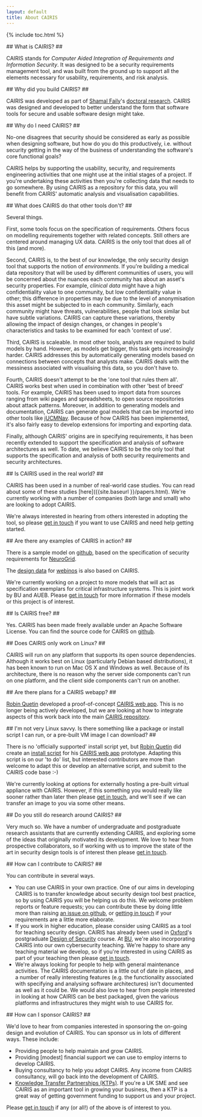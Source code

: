 ```yaml
---
layout: default
title: About CAIRIS
---
```


{% include toc.html %}

## What is CAIRIS? ##

CAIRIS stands for *Computer Aided Integration of Requirements and Information Security*.  It was designed to be a security requirements management tool, and was built from the ground up to support all the elements necessary for usability, requirements, and risk analysis.  

## Why did you build CAIRIS? ##

CAIRIS was developed as part of [Shamal Faily](http://shamalfaily.com)'s [doctoral research](http://ora.ox.ac.uk/objects/uuid:520b939f-b1d9-4a53-9a47-21f0ffcfd68d).  CAIRIS was designed and developed to better understand the form that software tools for secure and usable software design might take.

## Why do I need CAIRIS? ##

No-one disagrees that security should be considered as early as possible when designing software, but how do you do this productively, i.e. without security getting in the way of the business of understanding the software's core functional goals?

CAIRIS helps by supporting the usability, security, and requirements engineering activities that one might use at the initial stages of a project.  If you're undertaking these activities then you're collecting data that needs to go somewhere.  By using CAIRIS as a repository for this data, you will benefit from CAIRIS' automatic analysis and visualisation capabilities.

## What does CAIRIS do that other tools don't? ##

Several things.

First, some tools focus on the specification of requirements.  Others focus on modelling requirements together with related concepts.  Still others are centered around managing UX data.  CAIRIS is the only tool that does all of this (and more).

Second, CAIRIS is, to the best of our knowledge, the only security design tool that supports the notion of *environments*.  If you're building a medical data repository that will be used by different communities of users, you will be concerned about the nuances each community has about an asset's security properties.  For example, *clinical data* might have a high confidentiality value to one community, but low confidentiality value in other; this difference in properties may be due to the level of anonymisation this asset might be subjected to in each community.  Similarly, each community might have threats, vulnerabilities, people that look similar but have subtle variations.  CAIRIS can capture these variations, thereby allowing the impact of design changes, or changes in people's characteristics and tasks to be examined for each 'context of use'.

Third, CAIRIS is scaleable.  In most other tools, analysts are required to build models by hand.  However, as models get bigger, this task gets increasingly harder.  CAIRIS addresses this by automatically generating models based on connections between concepts that analysts make.  CAIRIS deals with the messiness associated with visualising this data, so you don't have to.

Fourth, CAIRIS doesn't attempt to be the 'one tool that rules them all'.  CAIRIS works best when used in combination with other 'best of breed' tools.  For example, CAIRIS has been used to import data from sources ranging from wiki pages and spreadsheets, to open source repositories about attack patterns.  Moreover, in addition to generating models and documentation, CAIRIS can generate goal models that can be imported into other tools like [jUCMNav](http://jucmnav.softwareengineering.ca/ucm/bin/view/ProjetSEG/WebHome).  Because of how CAIRIS has been implemented, it's also fairly easy to develop extensions for importing and exporting data.

Finally, although CAIRIS' origins are in specifying requirements, it has been recently extended to support the specification and analysis of software architectures as well.  To date, we believe CAIRIS to be the only tool that supports the specification and analysis of both security requirements and security architectures.

## Is CAIRIS used in the real world? ##  

CAIRIS has been used in a number of real-world case studies.  You can read about some of these studies [here]({{site.baseurl }}/papers.html).  We're currently working with a number of companies (both large and small) who are looking to adopt CAIRIS.  

We're always interested in hearing from others interested in adopting the tool, so please [get in touch](mailto:sfaily@bournemouth.ac.uk) if you want to use CAIRIS and need help getting started.

## Are there any examples of CAIRIS in action? ##

There is a sample model on [github](https://github.com/failys/CAIRIS/blob/master/cairis/examples/completeExample.xml), based on the specification of security requirements for [NeuroGrid](http://gtr.rcuk.ac.uk/project/C86DB105-5E52-4F37-BF3B-12A3500EB713).

The [design data](https://github.com/webinos/webinos-design-data) for [webinos](http://webinos.org) is also based on CAIRIS.  

We're currently working on a project to more models that will act as specification exemplars for critical infrastructure systems.  This is joint work by BU and AUEB.  Please [get in touch](mailto:sfaily@bournemouth.ac.uk) for more information if these models or this project is of interest.

## Is CAIRIS free? ##

Yes.  CAIRIS has been made freely available under an Apache Software License.  You can find the source code for CAIRIS on [github](https://github.com/failys/CAIRIS).

## Does CAIRIS only work on Linux? ##

CAIRIS will run on any platform that supports its open source dependencies.  Although it works best on Linux (particularly Debian based distributions), it has been known to run on Mac OS X and Windows as well.  Because of its architecture, there is no reason why the server side components can't run on one platform, and the client side components can't run on another.

## Are there plans for a CAIRIS webapp? ##

[Robin Quetin](https://github.com/RobinQuetin) developed a proof-of-concept [CAIRIS web app](https://github.com/RobinQuetin/CAIRIS-web).  This is no longer being actively developed, but we are looking at how to integrate aspects of this work back into the main [CAIRIS repository](https://github.com/failys/CAIRIS).

## I'm not very Linux savvy.  Is there something like a package or install script I can run, or a pre-built VM image I can download? ##

There is no 'officially supported' install script yet, but [Robin Quetin](https://github.com/RobinQuetin) did create an [install script](https://github.com/RobinQuetin/CAIRIS-web/blob/develop/cairis/scripts/install_debian.sh) for his [CAIRIS web app](https://github.com/RobinQuetin/CAIRIS-web) prototype.  Adapting this script is on our 'to do' list, but interested contributors are more than welcome to adapt this or develop an alternative script, and submit to the CAIRIS code base :-)

We're currently looking at options for externally hosting a pre-built virtual appliance with CAIRIS.  However, if this something you would really like sooner rather than later then please [get in touch](mailto:sfaily@bournemouth.ac.uk), and we'll see if we can transfer an image to you via some other means.

## Do you still do research around CAIRIS? ##

Very much so.  We have a number of undergraduate and postgraduate research assistants that are currently extending CAIRIS, and exploring some of the ideas that originally motivated its development.  We love to hear from prospective collaborators, so if working with us to improve the state of the art in security design tools is of interest then please [get in touch](mailto:sfaily@bournemouth.ac.uk).

## How can I contribute to CAIRIS? ##

You can contribute in several ways.

* You can use CAIRIS in your own practice.  One of our aims in developing CAIRIS is to transfer knowledge about security design tool best practice, so by using CAIRIS you will be helping us do this.  We welcome problem reports or feature requests; you can contribute these by doing little more than raising [an issue on github](https://github.com/failys/CAIRIS/issues), or [getting in touch](mailto:sfaily@bournemouth.ac.uk) if your requirements are a little more elaborate.
* If you work in higher education, please consider using CAIRIS as a tool for teaching security design.  CAIRIS has already been used in [Oxford](http://www.cs.ox.ac.uk)'s postgraduate [Design of Security](http://www.cs.ox.ac.uk/softeng/subjects/DES.html) course.  At [BU](https://www1.bournemouth.ac.uk), we're also incorporating CAIRIS into our own cybersecurity teaching.  We're happy to share any teaching material we develop, so if you're interested in using CAIRIS as part of your teaching then please [get in touch](mailto:sfaily@bournemouth.ac.uk).
* We're always looking for people to help with general maintenance activities.  The CAIRIS documentation is a little out of date in places, and a number of really interesting features (e.g. the functionality associated with specifying and analysing software architectures) isn't documented as well as it could be.  We would also love to hear from people interested in looking at how CAIRIS can be best packaged, given the various platforms and infrastructures they might wish to use CAIRIS for.

## How can I sponsor CAIRIS? ##

We'd love to hear from companies interested in sponsoring the on-going design and evolution of CAIRIS.  You can sponsor us in lots of different ways.  These include:  

* Providing people to help maintain and grow CAIRIS.  
* Providing [modest] financial support we can use to employ interns to develop CAIRIS.
* Buying consultancy to help you adopt CAIRIS.  Any income from CAIRIS consultancy, will go back into the development of CAIRIS.  
* [Knowledge Transfer Partnerships (KTPs)](https://connect.innovateuk.org/web/ktp).  If you're a UK SME and see CAIRIS as an important tool in growing your business, then a KTP is a great way of getting government funding to support us and your project.

Please [get in touch](mailto:sfaily@bournemouth.ac.uk) if any (or all!) of the above is of interest to you.
